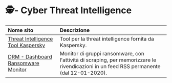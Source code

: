# 🕵️- Cyber Threat Intelligence

|  **Nome sito**                                                                     |  **Descrizione**                                                                                                                          |
|:-----------------------------------------------------------------------------------|:------------------------------------------------------------------------------------------------------------------------------------------|
|  [Threat Intelligence Tool Kaspersky](https://go.kaspersky.com/ti_tool_2023.html)  |  Tool per la threat intelligence fornita da Kaspersky.                                                                                    |
|  [DRM - Dashboard Ransomware Monitor](https://ransomfeed.it/)                      |  Monitor di gruppi ransomware, con l'attività di scraping, per memorizzare le rivendicazioni in un feed RSS permanente (dal 12-01-2020).  |  
